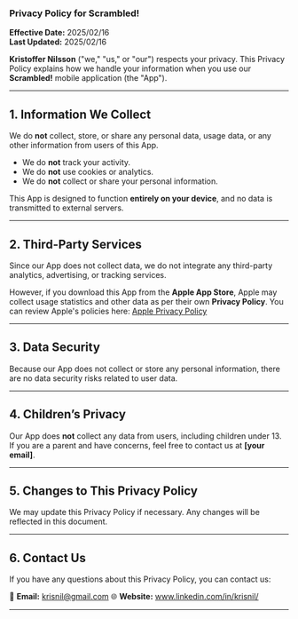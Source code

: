 ### **Privacy Policy for Scrambled!**  
**Effective Date:** 2025/02/16  
**Last Updated:** 2025/02/16

**Kristoffer Nilsson** ("we," "us," or "our") respects your privacy. This Privacy Policy explains how we handle your information when you use our **Scrambled!** mobile application (the "App").  

---

## **1. Information We Collect**  
We do **not** collect, store, or share any personal data, usage data, or any other information from users of this App.  

- We do **not** track your activity.  
- We do **not** use cookies or analytics.  
- We do **not** collect or share your personal information.  

This App is designed to function **entirely on your device**, and no data is transmitted to external servers.  

---

## **2. Third-Party Services**  
Since our App does not collect data, we do not integrate any third-party analytics, advertising, or tracking services.  

However, if you download this App from the **Apple App Store**, Apple may collect usage statistics and other data as per their own **Privacy Policy**. You can review Apple's policies here: [Apple Privacy Policy](https://www.apple.com/legal/privacy/)  

---

## **3. Data Security**  
Because our App does not collect or store any personal information, there are no data security risks related to user data.  

---

## **4. Children’s Privacy**  
Our App does **not** collect any data from users, including children under 13. If you are a parent and have concerns, feel free to contact us at **[your email]**.  

---

## **5. Changes to This Privacy Policy**  
We may update this Privacy Policy if necessary. Any changes will be reflected in this document.  

---

## **6. Contact Us**  
If you have any questions about this Privacy Policy, you can contact us:  

📧 **Email:** krisnil@gmail.com 
🌐 **Website:** www.linkedin.com/in/krisnil/

---

